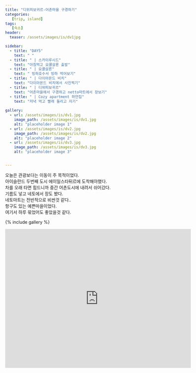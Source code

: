 ```yaml
---
title: "디위피보귀르-어촌마을 구경하기"
categories:
   [trip, island]
tags:
   [숙소]
header:
  teaser: /assets/images/is/dv1jpg

sidebar:
  - title: "DAY5"
    text: " "
  - title: " | 스카이루시드"
    text: "아침먹고 요쿨살론 출발"
  - title: " | 요쿨살론"
    text: " 빙하호수서 빙하 먹어보기"
  - title: " | 다이아몬드 비치"
    text: "다이아몬드 비치에서 사진찍기"
  - title: " | 디위피보귀르"
    text: "어촌마을에서 구경하고 netto마트에서 장보기"
  - title: " | Cozy apartment 하얀집"
    text: "저녁 먹고 빨래 돌리고 자기"
    
gallery:
  - url: /assets/images/is/dv1.jpg
    image_path: /assets/images/is/dv1.jpg
    alt: "placeholder image 1"
  - url: /assets/images/is/dv2.jpg
    image_path: /assets/images/is/dv2.jpg
    alt: "placeholder image 2"
  - url: /assets/images/is/dv3.jpg
    image_path: /assets/images/is/dv3.jpg
    alt: "placeholder image 3"


---
```



오늘은 관광보다는 이동이 주 목적이었다.  
아이슬란드 두번째 도시 에이일스타뒤르에 도착해야했다.  
차를 오래 타면 힘드니까 중간 어촌도시에 내려서 쉬어갔다.  
기름도 넣고 네토에서 장도 봤다.   
네토마트는 전반적으로 비싼것 같다..   
항구도 있는 예쁜마을이었다.  
여기서 하루 묶었어도 좋았을것 같다.  


{% include gallery  %}
<iframe src="https://www.google.com/maps/embed?pb=!1m27!1m12!1m3!1d222992.87385726158!2d-16.322503270503844!3d64.11002414796697!2m3!1f0!2f0!3f0!3m2!1i1024!2i768!4f13.1!4m12!3e0!4m4!1s0x0%3A0x4202e865f907845a!3m2!1d64.04433399999999!2d-16.1776622!4m5!1s0x48cec38f02292149%3A0x3b5e271b6c5b9d8b!2zRGrDunBpdm9ndXIsIOyVhOydtOyKrOuegOuTnA!3m2!1d64.656888!2d-14.290050899999999!5e0!3m2!1sko!2skr!4v1556876019487!5m2!1sko!2skr" width="600" height="450" frameborder="0" style="border:0" allowfullscreen></iframe>